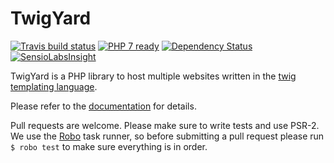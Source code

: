 # TwigYard

[![Travis build status](https://travis-ci.org/twigyard/twigyard.png?branch=master)](https://travis-ci.org/twigyard/twigyard)
[![PHP 7 ready](http://php7ready.timesplinter.ch/twigyard/twigyard/badge.svg)](https://travis-ci.org/twigyard/twigyard)
[![Dependency Status](https://www.versioneye.com/user/projects/581732bbd33a7126ff24f05d/badge.svg?style=flat-square)](https://www.versioneye.com/user/projects/581732bbd33a7126ff24f05d)
[![SensioLabsInsight](https://insight.sensiolabs.com/projects/f98bf51e-5a4b-413d-8151-1f70dc9cc56e/mini.png)](https://insight.sensiolabs.com/projects/f98bf51e-5a4b-413d-8151-1f70dc9cc56e)

TwigYard is a PHP library to host multiple websites written in the [twig templating language](http://twig.sensiolabs.org).

Please refer to the [documentation](http://docs.twigyard.com) for details.

Pull requests are welcome. Please make sure to write tests and use PSR-2. We use the [Robo](http://robo.li/) task runner, so before submitting a pull request please run `$ robo test` to make sure everything is in order. 
